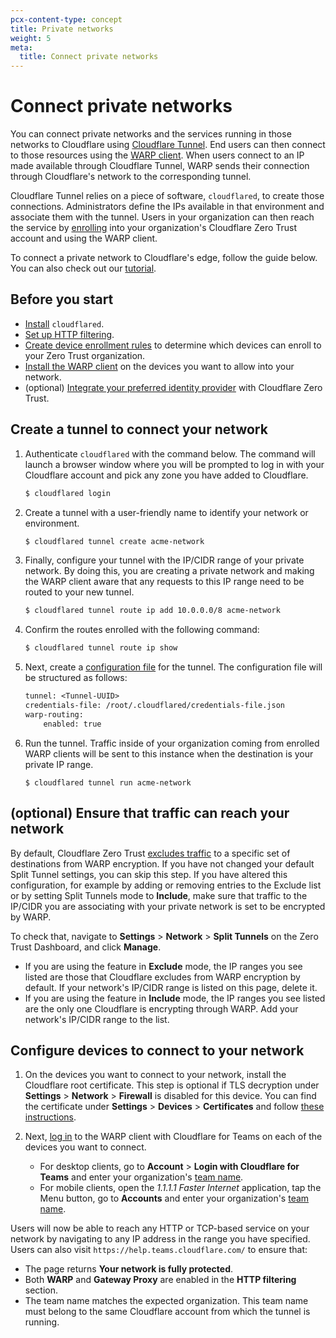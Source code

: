 ```yaml
---
pcx-content-type: concept
title: Private networks
weight: 5
meta:
  title: Connect private networks
---
```


# Connect private networks

You can connect private networks and the services running in those networks to Cloudflare using [Cloudflare Tunnel](/cloudflare-one/glossary/#cloudflare-tunnel). End users can then connect to those resources using the [WARP client](/cloudflare-one/connections/connect-devices/warp/). When users connect to an IP made available through Cloudflare Tunnel, WARP sends their connection through Cloudflare's network to the corresponding tunnel.

Cloudflare Tunnel relies on a piece of software, `cloudflared`, to create those connections. Administrators define the IPs available in that environment and associate them with the tunnel. Users in your organization can then reach the service by [enrolling](/cloudflare-one/connections/connect-devices/warp/deployment/) into your organization's Cloudflare Zero Trust account and using the WARP client.

To connect a private network to Cloudflare's edge, follow the guide below. You can also check out our [tutorial](/cloudflare-one/tutorials/warp-to-tunnel/).

## Before you start

*   [Install](/cloudflare-one/connections/connect-apps/install-and-setup/installation/) `cloudflared`.
*   [Set up HTTP filtering](/cloudflare-one/policies/filtering/initial-setup/http/).
*   [Create device enrollment rules](/cloudflare-one/connections/connect-devices/warp/warp-settings/#device-enrollment-permissions) to determine which devices can enroll to your Zero Trust organization.
*   [Install the WARP client](/cloudflare-one/connections/connect-devices/warp/) on the devices you want to allow into your network.
*   (optional) [Integrate your preferred identity provider](/cloudflare-one/identity/idp-integration/) with Cloudflare Zero Trust.

## Create a tunnel to connect your network

1.  Authenticate `cloudflared` with the command below. The command will launch a browser window where you will be prompted to log in with your Cloudflare account and pick any zone you have added to Cloudflare.

    ```bash
    $ cloudflared login
    ```

1.  Create a tunnel with a user-friendly name to identify your network or environment.

    ```bash
    $ cloudflared tunnel create acme-network
    ```

1.  Finally, configure your tunnel with the IP/CIDR range of your private network. By doing this, you are creating a private network and making the WARP client aware that any requests to this IP range need to be routed to your new tunnel.

    ```bash
    $ cloudflared tunnel route ip add 10.0.0.0/8 acme-network
    ```

1.  Confirm the routes enrolled with the following command:

    ```bash
    $ cloudflared tunnel route ip show
    ```

1.  Next, create a [configuration file](/cloudflare-one/connections/connect-apps/configuration/local-management/configuration-file/) for the tunnel. The configuration file will be structured as follows:

    ```txt
    tunnel: <Tunnel-UUID>
    credentials-file: /root/.cloudflared/credentials-file.json
    warp-routing:
        enabled: true
    ```

1.  Run the tunnel. Traffic inside of your organization coming from enrolled WARP clients will be sent to this instance when the destination is your private IP range.

        $ cloudflared tunnel run acme-network

## (optional) Ensure that traffic can reach your network

By default, Cloudflare Zero Trust [excludes traffic](/cloudflare-one/connections/connect-devices/warp/exclude-traffic/split-tunnels/) to a specific set of destinations from WARP encryption. If you have not changed your default Split Tunnel settings, you can skip this step. If you have altered this configuration, for example by adding or removing entries to the Exclude list or by setting Split Tunnels mode to **Include**, make sure that traffic to the IP/CIDR you are associating with your private network is set to be encrypted by WARP.

To check that, navigate to **Settings** > **Network** > **Split Tunnels** on the Zero Trust Dashboard, and click **Manage**.

*   If you are using the feature in **Exclude** mode, the IP ranges you see listed are those that Cloudflare excludes from WARP encryption by default. If your network's IP/CIDR range is listed on this page, delete it.
*   If you are using the feature in **Include** mode, the IP ranges you see listed are the only one Cloudflare is encrypting through WARP. Add your network's IP/CIDR range to the list.

## Configure devices to connect to your network

1.  On the devices you want to connect to your network, install the Cloudflare root certificate. This step is optional if TLS decryption under **Settings** > **Network** > **Firewall** is disabled for this device. You can find the certificate under **Settings** > **Devices** > **Certificates** and follow [these instructions](/cloudflare-one/connections/connect-devices/warp/install-cloudflare-cert/).

1.  Next, [log in](/cloudflare-one/connections/connect-devices/warp/deployment/) to the WARP client with Cloudflare for Teams on each of the devices you want to connect.
    *   For desktop clients, go to **Account** > **Login with Cloudflare for Teams** and enter your organization's [team name](/cloudflare-one/glossary/#team-name).
    *   For mobile clients, open the *1.1.1.1 Faster Internet* application, tap the Menu button, go to **Accounts** and enter your organization's [team name](/cloudflare-one/glossary/#team-name).

Users will now be able to reach any HTTP or TCP-based service on your network by navigating to any IP address in the range you have specified. Users can also visit `https://help.teams.cloudflare.com/` to ensure that:

*   The page returns **Your network is fully protected**.
*   Both **WARP** and **Gateway Proxy** are enabled in the **HTTP filtering** section.
*   The team name matches the expected organization. This team name must belong to the same Cloudflare account from which the tunnel is running.
